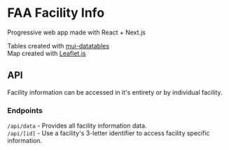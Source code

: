 # FAA Facility Info

Progressive web app made with React + Next.js

Tables created with [mui-datatables](https://github.com/gregnb/mui-datatables)  
Map created with [Leaflet.js](https://leafletjs.com/)

## API

Facility information can be accessed in it's entirety or by individual facility.

### Endpoints

`/api/data` - Provides all facility information data.   
`/api/[id]` - Use a facility's 3-letter identifier to access facility specific information.
